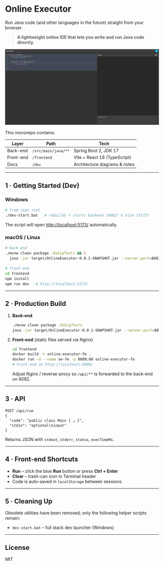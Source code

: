 # Online Executor

Run Java code (and other languages in the future) straight from your browser.

> **A lightweight online IDE that lets you write and run Java code directly.**

![UI Screenshot](doc/image.png)

This monorepo contains:

| Layer      | Path                     | Tech                            |
|------------|--------------------------|---------------------------------|
| Back-end   | `/src/main/java/**`      | Spring Boot 2, JDK 17           |
| Front-end  | `/frontend`              | Vite + React 18 (TypeScript)    |
| Docs       | `/doc`                   | Architecture diagrams & notes   |

---

## 1 · Getting Started (Dev)

### Windows
```bash
# from repo root
./dev-start.bat   # rebuilds + starts backend (8082) & Vite (5173)
```
The script will open <http://localhost:5173/> automatically.

### macOS / Linux
```bash
# back-end
./mvnw clean package -DskipTests && \
  java -jar target/OnlineExecutor-0.0.1-SNAPSHOT.jar --server.port=8082

# front-end
cd frontend
npm install
npm run dev   # http://localhost:5173/
```

---

## 2 · Production Build

1. **Back-end**
   ```bash
   ./mvnw clean package -DskipTests
   java -jar target/OnlineExecutor-0.0.1-SNAPSHOT.jar --server.port=8082
   ```
2. **Front-end** (static files served via Nginx)
   ```bash
   cd frontend
   docker build -t online-executor-fe .
   docker run -d --name oe-fe -p 8080:80 online-executor-fe
   # Front-end on http://localhost:8080/
   ```
   Adjust Nginx / reverse-proxy so `/api/**` is forwarded to the back-end on 8082.

---

## 3 · API

```
POST /api/run
{
  "code": "public class Main { … }",
  "stdin": "optional\ninput"
}
```
Returns JSON with `stdout`, `stderr`, `status`, `execTimeMs`.

---

## 4 · Front-end Shortcuts

* **Run** – click the blue **Run** button or press **Ctrl + Enter**
* **Clear** – trash-can icon in Terminal header
* Code is auto-saved in `localStorage` between sessions.

---

## 5 · Cleaning Up

Obsolete utilities have been removed; only the following helper scripts remain:

* `dev-start.bat` – full stack dev launcher (Windows)

---

## License

MIT


